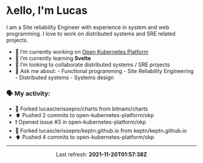 # λello, I'm Lucas

I am a Site reliability Engineer with experience in system and web programming. I love to work on distributed systems and SRE related projects.

- 🔭 I’m currently working on [Open Kubernetes Platform](https://github.com/open-kubernetes-platform/okp)
- 🌱 I’m currently learning **Svelte**
- 👯 I’m looking to collaborate distributed systems / SRE projects
- 💬 Ask me about:
      - Functional programming
      - Site Reliability Engineering
      - Distributed systems
      - Systems design

### 🗣 My activity:

* 🍴 Forked lucasclerissepro/charts from bitnami/charts
* ⬆️ Pushed 2 commits to open-kubernetes-platform/okp
* ❗️ Opened issue #3 in open-kubernetes-platform/okp
* 🍴 Forked lucasclerissepro/keptn.github.io from keptn/keptn.github.io
* ⬆️ Pushed 4 commits to open-kubernetes-platform/okp
---

<p align="center">
  Last refresh: 
  <b>2021-11-20T01:57:38Z</b>
</p>
